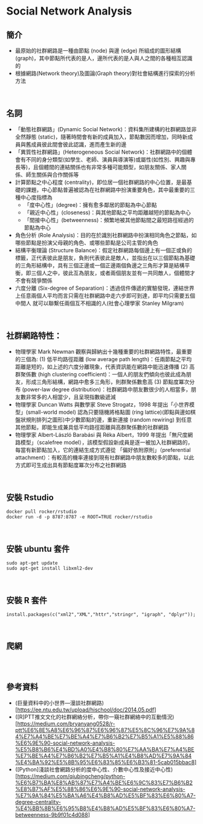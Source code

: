 # Social Network Analysis

## 簡介
* 最原始的社群網路是一種由節點 (node) 與邊 (edge) 所組成的圖形結構 (graph)，其中節點所代表的是人，邊所代表的是人與人之間的各種相互認識的
* 根據網路(Network theory)及圖論(Graph theory)對社會結構進行探索的分析方法
<br>

## 名詞
* 「動態社群網路」(Dynamic Social Network)：資料集所建構的社群網路並非全然靜態 (static)，隨著時間會有新的成員加入，節點數因而增加，同時新成員與舊成員彼此間會彼此認識，進而產生新的邊
* 「異質性社群網路」(Heterogeneous Social Network)：社群網路中的個體會有不同的身分類型(如學生、老師、演員與導演等)或屬性(如性別、興趣與專長等)，且個體間的連結關係也有非常多種可能類型，如朋友關係、家人關係、師生關係與合作關係等
* 計算節點之中心程度 (centrality)，即位居一個社群網路的中心位置，是最基礎的課題，中心節點普遍被認為在社群網路中扮演重要角色，其中最重要的三種中心度指標為
  * 「度中心性」(degree)：擁有愈多鄰居的節點為中心節點
  * 「親近中心性」(closeness)：與其他節點之平均距離越短的節點為中心
  * 「間接中心性」(betweenness)：頻繁地被其他節點間之最短路徑經過的節點為中心
* 角色分析 (Role Analysis)：目的在於識別社群網路中扮演相同角色之節點，如哪些節點是扮演父母親的角色、或哪些節點是公司主管的角色
* 結構平衡理論 (Structure Balance)：假定社群網路每個邊上有一個正或負的標籤，正代表彼此是朋友，負則代表彼此是敵人，並指出在以三個節點為基礎的三角形結構中，具有三個正邊或一個正邊兩個負邊之三角形才算是結構平衡，即三個人之中，彼此互為朋友，或者兩個朋友並有一共同敵人，個體間才不會有競爭關係
* 六度分離 (Six-degree of Separation)：透過信件傳遞的實驗發現，連結世界上任意兩個人平均而言只需在社群網路中走六步即可到達，即平均只需要五個中間人 就可以聯繫任兩個互不相識的人(社會心理學家 Stanley Milgram)
<br>

## 社群網路特性：
* 物理學家 Mark Newman 觀察與歸納出十幾種重要的社群網路特性，最重要的三個為:
  (1) 低平均路徑距離 (low average path length)：任兩節點之平均距離是短的，如上述的六度分離現象，代表資訊能在網路中能迅速傳播
  (2) 高群聚係數 (high clustering coefficient)：一個人的朋友們傾向也彼此成為朋友，形成三角形結構，網路中愈多三角形，則群聚係數愈高
  (3) 節點度冪次分布 (power-law degree distribution)：社群網路中朋友數很少的人相當多，朋友數非常多的人相當少，且呈現指數級遞減
 * 物理學家 Duncan Watts 與數學家 Steve Strogatz，1998 年提出「小世界模型」(small-world model) 認為只要隨機將格點圖 (ring lattice)(即點與邊如棋盤狀規則排列之圖形)中少數節點的邊，重新連接 (random rewiring) 到任意其他節點，即能生成兼具低平均路徑距離與高群聚係數的社群網路
 * 物理學家 Albert-László Barabási 與 Réka Albert，1999 年提出「無尺度網路模型」（scalefree model），該模型假設新成員是逐一被加入社群網路的，每當有新節點加入，它的連結生成方式遵從
「偏好依附原則」（preferential attachment）：有較高的機率連接到現有社群網路中朋友數較多的節點，以此方式即可生成出具有節點度冪次分布之社群網路
<br>

## 安裝 Rstudio
```
docker pull rocker/rstudio
docker run -d -p 8787:8787 -e ROOT=TRUE rocker/rstudio
```
<br>

## 安裝 ubuntu 套件
```
sudo apt-get update
sudo apt-get install libxml2-dev
```
<br>

## 安裝 R 套件
```
install.packages(c("xml2","XML","httr","stringr", "igraph", "dplyr"));
```
<br>

## 爬網
```
```
<br>

## 參考資料
* (巨量資料中的小世界––漫談社群網路)[https://ee.ntu.edu.tw/upload/hischool/doc/2014.05.pdf]
* ([R]PTT推文文化的社群網絡分析，帶你一窺社群網絡中的互動情況)[https://medium.com/bryanyang0528/r-ptt%E6%8E%A8%E6%96%87%E6%96%87%E5%8C%96%E7%9A%84%E7%A4%BE%E7%BE%A4%E7%B6%B2%E7%B5%A1%E5%88%86%E6%9E%90-social-network-analysis-%E5%B8%B6%E4%BD%A0%E4%B8%80%E7%AA%BA%E7%A4%BE%E7%BE%A4%E7%B6%B2%E7%B5%A1%E4%B8%AD%E7%9A%84%E4%BA%92%E5%8B%95%E6%83%85%E6%B3%81-5cab015bbac8]
* ([Python]淺談社會網路分析的度中心性、介數中心性及接近中心性)[https://medium.com/qiubingcheng/python-%E6%B7%BA%E8%AB%87%E7%A4%BE%E6%9C%83%E7%B6%B2%E8%B7%AF%E5%88%86%E6%9E%90-social-network-analysis-%E7%9A%84%E5%BA%A6%E4%B8%AD%E5%BF%83%E6%80%A7-degree-centrality-%E4%BB%8B%E6%95%B8%E4%B8%AD%E5%BF%83%E6%80%A7-betweenness-9b9f01c4d088]
